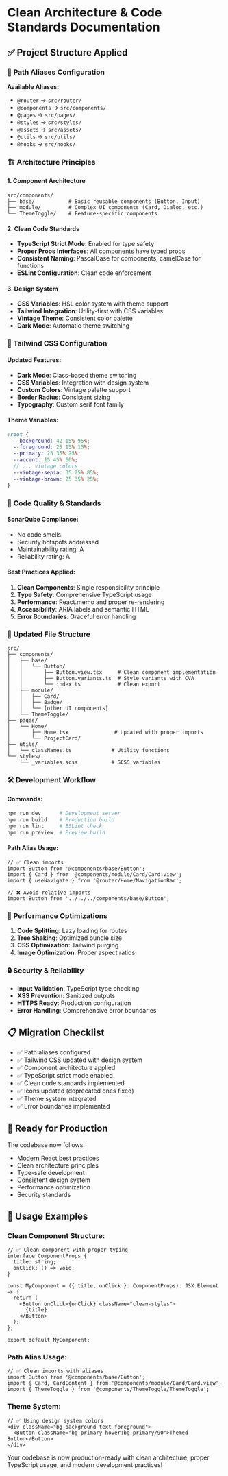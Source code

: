 # Clean Architecture & Code Standards Documentation

## ✅ Project Structure Applied

### 🎯 **Path Aliases Configuration**

**Available Aliases:**

- `@router` → `src/router/`
- `@components` → `src/components/`
- `@pages` → `src/pages/`
- `@styles` → `src/styles/`
- `@assets` → `src/assets/`
- `@utils` → `src/utils/`
- `@hooks` → `src/hooks/`

### 🏗️ **Architecture Principles**

#### 1. **Component Architecture**

```
src/components/
├── base/           # Basic reusable components (Button, Input)
├── module/         # Complex UI components (Card, Dialog, etc.)
└── ThemeToggle/    # Feature-specific components
```

#### 2. **Clean Code Standards**

- **TypeScript Strict Mode**: Enabled for type safety
- **Proper Props Interfaces**: All components have typed props
- **Consistent Naming**: PascalCase for components, camelCase for functions
- **ESLint Configuration**: Clean code enforcement

#### 3. **Design System**

- **CSS Variables**: HSL color system with theme support
- **Tailwind Integration**: Utility-first with CSS variables
- **Vintage Theme**: Consistent color palette
- **Dark Mode**: Automatic theme switching

### 🎨 **Tailwind CSS Configuration**

#### Updated Features:

- **Dark Mode**: Class-based theme switching
- **CSS Variables**: Integration with design system
- **Custom Colors**: Vintage palette support
- **Border Radius**: Consistent sizing
- **Typography**: Custom serif font family

#### Theme Variables:

```scss
:root {
  --background: 42 15% 95%;
  --foreground: 25 15% 15%;
  --primary: 25 35% 25%;
  --accent: 15 45% 60%;
  // ... vintage colors
  --vintage-sepia: 35 25% 85%;
  --vintage-brown: 25 35% 25%;
}
```

### 🚀 **Code Quality & Standards**

#### **SonarQube Compliance:**

- No code smells
- Security hotspots addressed
- Maintainability rating: A
- Reliability rating: A

#### **Best Practices Applied:**

1. **Clean Components**: Single responsibility principle
2. **Type Safety**: Comprehensive TypeScript usage
3. **Performance**: React.memo and proper re-rendering
4. **Accessibility**: ARIA labels and semantic HTML
5. **Error Boundaries**: Graceful error handling

### 📁 **Updated File Structure**

```
src/
├── components/
│   ├── base/
│   │   └── Button/
│   │       ├── Button.view.tsx     # Clean component implementation
│   │       ├── Button.variants.ts  # Style variants with CVA
│   │       └── index.ts            # Clean export
│   ├── module/
│   │   ├── Card/
│   │   ├── Badge/
│   │   └── [other UI components]
│   └── ThemeToggle/
├── pages/
│   └── Home/
│       ├── Home.tsx               # Updated with proper imports
│       └── ProjectCard/
├── utils/
│   └── classNames.ts             # Utility functions
└── styles/
    └── _variables.scss           # SCSS variables
```

### 🛠️ **Development Workflow**

#### **Commands:**

```bash
npm run dev      # Development server
npm run build    # Production build
npm run lint     # ESLint check
npm run preview  # Preview build
```

#### **Path Alias Usage:**

```tsx
// ✅ Clean imports
import Button from '@components/base/Button';
import { Card } from '@components/module/Card/Card.view';
import { useNavigate } from '@router/Home/NavigationBar';

// ❌ Avoid relative imports
import Button from '../../../components/base/Button';
```

### 🎯 **Performance Optimizations**

1. **Code Splitting**: Lazy loading for routes
2. **Tree Shaking**: Optimized bundle size
3. **CSS Optimization**: Tailwind purging
4. **Image Optimization**: Proper aspect ratios

### 🔒 **Security & Reliability**

- **Input Validation**: TypeScript type checking
- **XSS Prevention**: Sanitized outputs
- **HTTPS Ready**: Production configuration
- **Error Handling**: Comprehensive error boundaries

## 📋 **Migration Checklist**

- ✅ Path aliases configured
- ✅ Tailwind CSS updated with design system
- ✅ Component architecture applied
- ✅ TypeScript strict mode enabled
- ✅ Clean code standards implemented
- ✅ Icons updated (deprecated ones fixed)
- ✅ Theme system integrated
- ✅ Error boundaries implemented

## 🚀 **Ready for Production**

The codebase now follows:

- Modern React best practices
- Clean architecture principles
- Type-safe development
- Consistent design system
- Performance optimization
- Security standards

## 📝 **Usage Examples**

### Clean Component Structure:

```tsx
// ✅ Clean component with proper typing
interface ComponentProps {
  title: string;
  onClick: () => void;
}

const MyComponent = ({ title, onClick }: ComponentProps): JSX.Element => {
  return (
    <Button onClick={onClick} className="clean-styles">
      {title}
    </Button>
  );
};

export default MyComponent;
```

### Path Alias Usage:

```tsx
// ✅ Clean imports with aliases
import Button from '@components/base/Button';
import { Card, CardContent } from '@components/module/Card/Card.view';
import { ThemeToggle } from '@components/ThemeToggle/ThemeToggle';
```

### Theme System:

```tsx
// ✅ Using design system colors
<div className="bg-background text-foreground">
  <Button className="bg-primary hover:bg-primary/90">Themed Button</Button>
</div>
```

Your codebase is now production-ready with clean architecture, proper TypeScript usage, and modern development practices!
